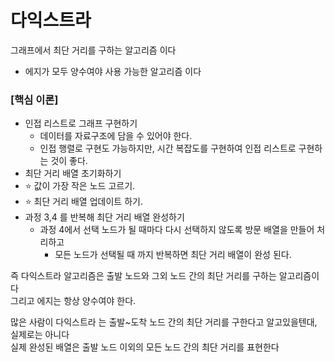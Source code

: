 # 다익스트라
그래프에서 최단 거리를 구하는 알고리즘 이다 <br>
- 에지가 모두 양수여야 사용 가능한 알고리즘 이다 <br>

### [핵심 이론]
- 인접 리스트로 그래프 구현하기
  - 데이터를 자료구조에 담을 수 있어야 한다.
  - 인접 행렬로 구현도 가능하지만, 시간 복잡도를 구현하여 인접 리스트로 구현하는 것이 좋다.
- 최단 거리 배열 초기화하기
- ⭐️ 값이 가장 작은 노드 고르기.
- ⭐️ 최단 거리 배열 업데이트 하기.
- 과정 3,4 를 반복해 최단 거리 배열 완성하기
  - 과정 4에서 선택 노드가 될 때마다 다시 선택하지 않도록 방문 배열을 만들어 처리하고
    - 모든 노드가 선택될 때 까지 반복하면 최단 거리 배열이 완성 된다.


즉 다익스트라 알고리즘은 출발 노드와 그외 노드 간의 최단 거리를 구하는 알고리즘이다 <br>
그리고 에지는 항상 양수여야 한다.<br>

많은 사람이 다익스트라 는 출발~도착 노드 간의 최단 거리를 구한다고 알고있을텐대, 실제로는 아니다 <br>
실제 완성된 배열은 출발 노드 이외의 모든 노드 간의 최단 거리를 표현한다 <br>